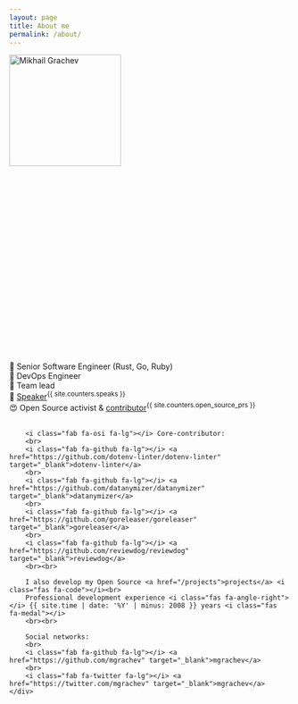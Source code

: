 ```yaml
---
layout: page
title: About me
permalink: /about/
---
```


<div class="about clearfix">
    <div class="left" style="height:550px;">
        <img width="200" height="200" src="https://avatars3.githubusercontent.com/u/700998" alt="Mikhail Grachev" class="avatar" />
    </div>
    <div>
        🚀 Senior Software Engineer (Rust, Go, Ruby)<br>
        🐳 DevOps Engineer<br>
        💪 Team lead<br>
        🎤 <a href="/speaks" target="_blank">Speaker</a><sup class="counter">{{ site.counters.speaks }}</sup><br>
        😍 Open Source activist & <a href="/open_source" target="_blank">contributor</a><sup class="counter">{{ site.counters.open_source_prs }}</sup><br>
        <br>
        
        <i class="fab fa-osi fa-lg"></i> Core-contributor:
        <br>
        <i class="fab fa-github fa-lg"></i> <a href="https://github.com/dotenv-linter/dotenv-linter" target="_blank">dotenv-linter</a>
        <br>
        <i class="fab fa-github fa-lg"></i> <a href="https://github.com/datanymizer/datanymizer" target="_blank">datanymizer</a>
        <br>
        <i class="fab fa-github fa-lg"></i> <a href="https://github.com/goreleaser/goreleaser" target="_blank">goreleaser</a>
        <br>
        <i class="fab fa-github fa-lg"></i> <a href="https://github.com/reviewdog/reviewdog" target="_blank">reviewdog</a>
        <br><br>

        I also develop my Open Source <a href="/projects">projects</a> <i class="fas fa-code"></i><br>
        Professional development experience <i class="fas fa-angle-right"></i> {{ site.time | date: '%Y' | minus: 2008 }} years <i class="fas fa-medal"></i>
        <br><br>
 
        Social networks:
        <br>
        <i class="fab fa-github fa-lg"></i> <a href="https://github.com/mgrachev" target="_blank">mgrachev</a>
        <br>
        <i class="fab fa-twitter fa-lg"></i> <a href="https://twitter.com/mgrachev" target="_blank">mgrachev</a>
    </div>
</div>
